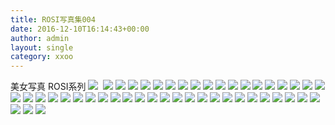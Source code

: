 ```yaml
---
title: ROSI写真集004
date: 2016-12-10T16:14:43+00:00
author: admin
layout: single
category: xxoo
---
```

美女写真 ROSI系列
![](http://odhzhpju9.bkt.clouddn.com/ROSI_004_000.jpg)<!--more--> 
![](http://odhzhpju9.bkt.clouddn.com/ROSI_004_001.jpg)
![](http://odhzhpju9.bkt.clouddn.com/ROSI_004_002.jpg)
![](http://odhzhpju9.bkt.clouddn.com/ROSI_004_003.JPG)
![](http://odhzhpju9.bkt.clouddn.com/ROSI_004_004.JPG)
![](http://odhzhpju9.bkt.clouddn.com/ROSI_004_005.JPG)
![](http://odhzhpju9.bkt.clouddn.com/ROSI_004_006.JPG)
![](http://odhzhpju9.bkt.clouddn.com/ROSI_004_007.JPG)
![](http://odhzhpju9.bkt.clouddn.com/ROSI_004_008.JPG)
![](http://odhzhpju9.bkt.clouddn.com/ROSI_004_009.JPG)
![](http://odhzhpju9.bkt.clouddn.com/ROSI_004_010.JPG)
![](http://odhzhpju9.bkt.clouddn.com/ROSI_004_011.JPG)
![](http://odhzhpju9.bkt.clouddn.com/ROSI_004_012.JPG)
![](http://odhzhpju9.bkt.clouddn.com/ROSI_004_013.JPG)
![](http://odhzhpju9.bkt.clouddn.com/ROSI_004_014.JPG)
![](http://odhzhpju9.bkt.clouddn.com/ROSI_004_015.JPG)
![](http://odhzhpju9.bkt.clouddn.com/ROSI_004_016.JPG)
![](http://odhzhpju9.bkt.clouddn.com/ROSI_004_017.JPG)
![](http://odhzhpju9.bkt.clouddn.com/ROSI_004_018.JPG)
![](http://odhzhpju9.bkt.clouddn.com/ROSI_004_019.JPG)
![](http://odhzhpju9.bkt.clouddn.com/ROSI_004_020.JPG)
![](http://odhzhpju9.bkt.clouddn.com/ROSI_004_021.JPG)
![](http://odhzhpju9.bkt.clouddn.com/ROSI_004_022.JPG)
![](http://odhzhpju9.bkt.clouddn.com/ROSI_004_023.JPG)
![](http://odhzhpju9.bkt.clouddn.com/ROSI_004_024.JPG)
![](http://odhzhpju9.bkt.clouddn.com/ROSI_004_025.JPG)
![](http://odhzhpju9.bkt.clouddn.com/ROSI_004_026.JPG)
![](http://odhzhpju9.bkt.clouddn.com/ROSI_004_027.JPG)
![](http://odhzhpju9.bkt.clouddn.com/ROSI_004_028.JPG)
![](http://odhzhpju9.bkt.clouddn.com/ROSI_004_029.JPG)
![](http://odhzhpju9.bkt.clouddn.com/ROSI_004_030.JPG)
![](http://odhzhpju9.bkt.clouddn.com/ROSI_004_031.JPG)
![](http://odhzhpju9.bkt.clouddn.com/ROSI_004_032.JPG)
![](http://odhzhpju9.bkt.clouddn.com/ROSI_004_033.JPG)
![](http://odhzhpju9.bkt.clouddn.com/ROSI_004_034.JPG)
![](http://odhzhpju9.bkt.clouddn.com/ROSI_004_035.JPG)
![](http://odhzhpju9.bkt.clouddn.com/ROSI_004_036.JPG)
![](http://odhzhpju9.bkt.clouddn.com/ROSI_004_037.JPG)
![](http://odhzhpju9.bkt.clouddn.com/ROSI_004_038.JPG)
![](http://odhzhpju9.bkt.clouddn.com/ROSI_004_039.JPG)
![](http://odhzhpju9.bkt.clouddn.com/ROSI_004_040.JPG)
![](http://odhzhpju9.bkt.clouddn.com/ROSI_004_041.JPG)
![](http://odhzhpju9.bkt.clouddn.com/ROSI_004_042.JPG)
![](http://odhzhpju9.bkt.clouddn.com/ROSI_004_043.JPG)
![](http://odhzhpju9.bkt.clouddn.com/ROSI_004_044.JPG)
![](http://odhzhpju9.bkt.clouddn.com/ROSI_004_045.JPG)
![](http://odhzhpju9.bkt.clouddn.com/ROSI_004_046.JPG)
